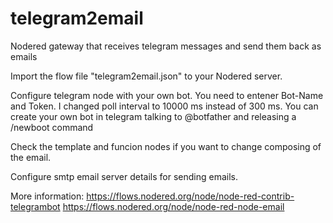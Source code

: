 # telegram2email
Nodered gateway that receives telegram messages and send them back as emails

Import the flow file "telegram2email.json" to your Nodered server.

Configure telegram node with your own bot. You need to entener Bot-Name and Token.
I changed poll interval to 10000 ms instead of 300 ms.
You can create your own bot in telegram talking to @botfather and releasing a /newboot command

Check the template and funcion nodes if you want to change composing of the email.

Configure smtp email server details for sending emails. 

More information:
https://flows.nodered.org/node/node-red-contrib-telegrambot
https://flows.nodered.org/node/node-red-node-email

